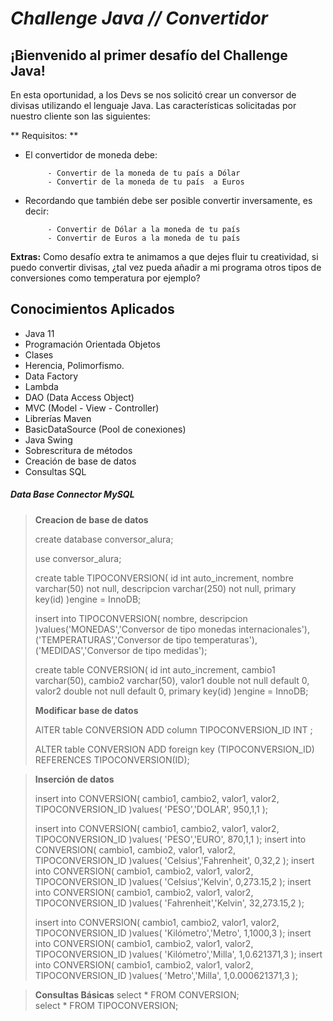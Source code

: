 # **_**Challenge Java // Convertidor**_**
## ¡Bienvenido al primer desafío del Challenge Java!

En esta oportunidad, a los Devs se nos solicitó crear un conversor de divisas utilizando el lenguaje Java. Las características solicitadas por nuestro cliente son las siguientes:

** Requisitos: **
- El convertidor de moneda debe:

           - Convertir de la moneda de tu país a Dólar
           - Convertir de la moneda de tu país  a Euros

- Recordando que también debe ser posible convertir inversamente, es decir:

           - Convertir de Dólar a la moneda de tu país
           - Convertir de Euros a la moneda de tu país

**Extras:**
Como desafío extra te animamos a que dejes fluir tu creatividad, si puedo convertir divisas, ¿tal vez pueda añadir a mi programa otros tipos de conversiones como temperatura por ejemplo?

Conocimientos Aplicados
------------------------------------
* Java 11
* Programación Orientada Objetos
* Clases
* Herencia, Polimorfismo.
* Data Factory
* Lambda 
* DAO (Data Access Object)
* MVC (Model - View - Controller)
* Librerías Maven
* BasicDataSource (Pool de conexiones)
* Java Swing
* Sobrescritura de métodos
* Creación de base de datos
* Consultas SQL

##### ***Data Base Connector MySQL***

> **Creacion de base de datos**
> 
>create database conversor_alura;
>
>use conversor_alura;
>
>create table TIPOCONVERSION(
<img src="">id int auto_increment,
nombre varchar(50) not null,
descripcion varchar(250) not null,
primary key(id)
)engine = InnoDB;
>
>insert into TIPOCONVERSION(
nombre,
descripcion
)values('MONEDAS','Conversor de tipo monedas internacionales'),('TEMPERATURAS','Conversor de tipo temperaturas'),('MEDIDAS','Conversor de tipo medidas');
>
>create table CONVERSION(
id int auto_increment,
cambio1 varchar(50),
cambio2 varchar(50),
valor1 double not null default 0,
valor2 double not null default 0,
primary key(id)
)engine = InnoDB;
> 
>**Modificar base de datos**
> 
>AlTER table CONVERSION ADD column TIPOCONVERSION_ID INT ;
>
>ALTER table CONVERSION ADD foreign key (TIPOCONVERSION_ID) REFERENCES TIPOCONVERSION(ID);

> **Inserción de datos**
> 
>insert into CONVERSION(
cambio1,
cambio2,
valor1,
valor2,
TIPOCONVERSION_ID
)values(
'PESO','DOLAR', 950,1,1
);
>
>insert into CONVERSION(
cambio1,
cambio2,
valor1,
valor2,
TIPOCONVERSION_ID
)values(
'PESO','EURO', 870,1,1
);
insert into CONVERSION(
cambio1,
cambio2,
valor1,
valor2,
TIPOCONVERSION_ID
)values(
'Celsius','Fahrenheit', 0,32,2
);
insert into CONVERSION(
cambio1,
cambio2,
valor1,
valor2,
TIPOCONVERSION_ID
)values(
'Celsius','Kelvin', 0,273.15,2
);
insert into CONVERSION(
cambio1,
cambio2,
valor1,
valor2,
TIPOCONVERSION_ID
)values(
'Fahrenheit','Kelvin', 32,273.15,2
);
>
>insert into CONVERSION(
cambio1,
cambio2,
valor1,
valor2,
TIPOCONVERSION_ID
)values(
'Kilómetro','Metro', 1,1000,3
);
insert into CONVERSION(
cambio1,
cambio2,
valor1,
valor2,
TIPOCONVERSION_ID
)values(
'Kilómetro','Milla', 1,0.621371,3
);
insert into CONVERSION(
cambio1,
cambio2,
valor1,
valor2,
TIPOCONVERSION_ID
)values(
'Metro','Milla', 1,0.000621371,3
);

> **Consultas Básicas**
>select * FROM CONVERSION;   
>select * FROM TIPOCONVERSION;

